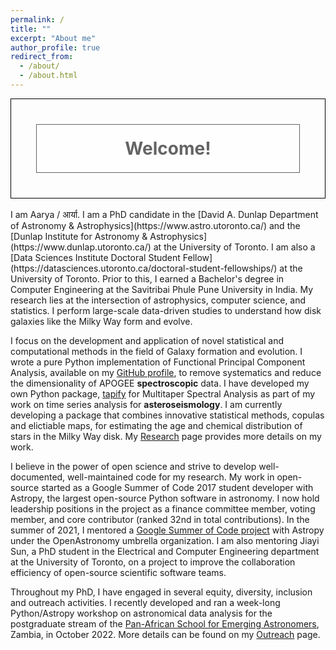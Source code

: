 ```yaml
---
permalink: /
title: ""
excerpt: "About me"
author_profile: true
redirect_from: 
  - /about/
  - /about.html
---
```


<style>
div.background {
  background: url(https://aaryapatil.github.io/images/stars.jpg) repeat;
  border: 1px solid black;
}

div.transbox {
  margin: 40px;
  background-color: #ffffff;
  border: 1px solid black;
  opacity: 0.6;
}

div.transbox p {
  margin: 5%;
  font-weight: bold;
  color: #000000;
}
</style>

<div class="background">
  <div class="transbox">
    <p style="color:black;font-size:28px;text-align:center;"> Welcome!
    </p>
  </div>
</div>
  

<br/>
I am Aarya / आर्या. I am a PhD candidate in the [David A. Dunlap Department of Astronomy & Astrophysics](https://www.astro.utoronto.ca/) and the [Dunlap Institute for Astronomy & Astrophysics](https://www.dunlap.utoronto.ca/) at the University of Toronto. I am also a
[Data Sciences Institute Doctoral Student Fellow](https://datasciences.utoronto.ca/doctoral-student-fellowships/) at the University of Toronto. Prior to this, I earned a Bachelor's degree in Computer
Engineering at the Savitribai Phule Pune University in India. My research lies at the
intersection of astrophysics, computer science, and statistics. I perform large-scale
data-driven studies to understand how disk galaxies like the Milky Way form and evolve.

I focus on the development and application of novel statistical and computational
methods in the field of Galaxy formation and evolution. I wrote a pure Python
implementation of Functional Principal Component Analysis, available on my
[GitHub profile](https://github.com/aaryapatil/specdims), to remove systematics
and reduce the dimensionality of APOGEE **spectroscopic** data. I have developed
my own Python package, [tapify](https://github.com/aaryapatil/tapify) for Multitaper
Spectral Analysis as part of my work on time series analysis for **asteroseismology**.
I am currently developing a package that combines innovative statistical methods,
copulas and elictiable maps, for estimating the age and chemical distribution of
stars in the Milky Way disk. My [Research](https://aaryapatil.github.io/research/)
page provides more details on my work.

I believe in the power of open science and strive to develop well-documented,
well-maintained code for my research. My work in open-source started as a
Google Summer of Code 2017 student developer with Astropy, the largest
open-source Python software in astronomy. I now hold leadership positions
in the project as a finance committee member, voting member, and core
contributor (ranked 32nd in total contributions). In the summer of 2021,
I mentored a [Google Summer of Code project](https://summerofcode.withgoogle.com/projects/#5695079907328000)
with Astropy under the OpenAstronomy umbrella organization. I am also mentoring Jiayi Sun,
a PhD student in the Electrical and Computer Engineering department at the University of
Toronto, on a project to improve the collaboration efficiency of open-source scientific
software teams.

Throughout my PhD, I have engaged in several equity, diversity, inclusion and
outreach activities. I recently developed and ran a week-long Python/Astropy
workshop on astronomical data analysis for the postgraduate stream of the
[Pan-African School for Emerging Astronomers](https://www.paseaafrica.org/), Zambia,
in October 2022. More details can be found on my [Outreach](https://aaryapatil.github.io/outreach/)
page.
